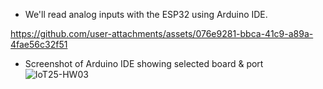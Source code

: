 - We'll read analog inputs with the ESP32 using Arduino IDE.


https://github.com/user-attachments/assets/076e9281-bbca-41c9-a89a-4fae56c32f51


- Screenshot of Arduino IDE showing selected board & port
![IoT25-HW03](https://github.com/user-attachments/assets/5e2ccf12-7b91-4c83-8366-b1d34d48150d)
